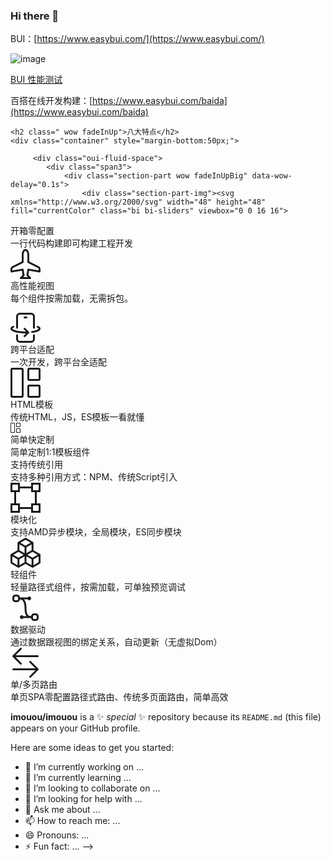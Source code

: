 ### Hi there 👋

BUI：[https://www.easybui.com/](https://www.easybui.com/) 

![image](https://github.com/imouou/imouou/assets/8435328/35e3e4c5-9f05-4ef4-9a8f-d020f483aac1)


[BUI 性能测试](https://www.easybui.com/bui-test/index.html)

百搭在线开发构建：[https://www.easybui.com/baida](https://www.easybui.com/baida)

<!--

<style>
.page-home .section-detail .section-part{margin-bottom:30px;padding:15px 15px 30px 15px;}
.section-detail .section-part-img {height:auto;line-height:inherit;padding:30px 0;}
.section-part .section-part-detail {font-size:16px;}
</style>
<section class="section section-detail">
    <!-- <div class="section-content">
        <div>BUI是一个更快的组件开发框架，<br />专注WebApp快速开发，完美嵌入各平台或独立打包。</div>
    </div> -->
    <h2 class=" wow fadeInUp">八大特点</h2>
    <div class="container" style="margin-bottom:50px;">
<!-- iphone demo -->
         <div class="oui-fluid-space">
            <div class="span3">
                <div class="section-part wow fadeInUpBig" data-wow-delay="0.1s">
                    <div class="section-part-img"><svg xmlns="http://www.w3.org/2000/svg" width="48" height="48" fill="currentColor" class="bi bi-sliders" viewbox="0 0 16 16">
  <path fill-rule="evenodd" d="M11.5 2a1.5 1.5 0 1 0 0 3 1.5 1.5 0 0 0 0-3zM9.05 3a2.5 2.5 0 0 1 4.9 0H16v1h-2.05a2.5 2.5 0 0 1-4.9 0H0V3h9.05zM4.5 7a1.5 1.5 0 1 0 0 3 1.5 1.5 0 0 0 0-3zM2.05 8a2.5 2.5 0 0 1 4.9 0H16v1H6.95a2.5 2.5 0 0 1-4.9 0H0V8h2.05zm9.45 4a1.5 1.5 0 1 0 0 3 1.5 1.5 0 0 0 0-3zm-2.45 1a2.5 2.5 0 0 1 4.9 0H16v1h-2.05a2.5 2.5 0 0 1-4.9 0H0v-1h9.05z"></path>
</svg></div>
                    <div class="section-part-title">开箱零配置</div>
                    <div class="section-part-detail">一行代码构建即可构建工程开发</div>
                </div>
            </div>
            <div class="span3">
                <div class="section-part wow fadeInUpBig" data-wow-delay="0.6s">
                    <div class="section-part-img"><svg xmlns="http://www.w3.org/2000/svg" width="48" height="48" fill="currentColor" class="bi bi-airplane" viewbox="0 0 16 16">
  <path d="M6.428 1.151C6.708.591 7.213 0 8 0s1.292.592 1.572 1.151C9.861 1.73 10 2.431 10 3v3.691l5.17 2.585a1.5 1.5 0 0 1 .83 1.342V12a.5.5 0 0 1-.582.493l-5.507-.918-.375 2.253 1.318 1.318A.5.5 0 0 1 10.5 16h-5a.5.5 0 0 1-.354-.854l1.319-1.318-.376-2.253-5.507.918A.5.5 0 0 1 0 12v-1.382a1.5 1.5 0 0 1 .83-1.342L6 6.691V3c0-.568.14-1.271.428-1.849Zm.894.448C7.111 2.02 7 2.569 7 3v4a.5.5 0 0 1-.276.447l-5.448 2.724a.5.5 0 0 0-.276.447v.792l5.418-.903a.5.5 0 0 1 .575.41l.5 3a.5.5 0 0 1-.14.437L6.708 15h2.586l-.647-.646a.5.5 0 0 1-.14-.436l.5-3a.5.5 0 0 1 .576-.411L15 11.41v-.792a.5.5 0 0 0-.276-.447L9.276 7.447A.5.5 0 0 1 9 7V3c0-.432-.11-.979-.322-1.401C8.458 1.159 8.213 1 8 1c-.213 0-.458.158-.678.599Z"></path>
</svg></div>
                    <div class="section-part-title">高性能视图</div>
                    <div class="section-part-detail">每个组件按需加载，无需拆包。</div>
                </div>
            </div>
<div class="span3">
                <div class="section-part wow fadeInUpBig" data-wow-delay="0.9s">
                    <div class="section-part-img"><svg xmlns="http://www.w3.org/2000/svg" width="48" height="48" fill="currentColor" class="bi bi-phone-flip" viewbox="0 0 16 16">
  <path fill-rule="evenodd" d="M11 1H5a1 1 0 0 0-1 1v6a.5.5 0 0 1-1 0V2a2 2 0 0 1 2-2h6a2 2 0 0 1 2 2v6a.5.5 0 0 1-1 0V2a1 1 0 0 0-1-1Zm1 13a1 1 0 0 1-1 1H5a1 1 0 0 1-1-1v-2a.5.5 0 0 0-1 0v2a2 2 0 0 0 2 2h6a2 2 0 0 0 2-2v-2a.5.5 0 0 0-1 0v2ZM1.713 7.954a.5.5 0 1 0-.419-.908c-.347.16-.654.348-.882.57C.184 7.842 0 8.139 0 8.5c0 .546.408.94.823 1.201.44.278 1.043.51 1.745.696C3.978 10.773 5.898 11 8 11c.099 0 .197 0 .294-.002l-1.148 1.148a.5.5 0 0 0 .708.708l2-2a.5.5 0 0 0 0-.708l-2-2a.5.5 0 1 0-.708.708l1.145 1.144L8 10c-2.04 0-3.87-.221-5.174-.569-.656-.175-1.151-.374-1.47-.575C1.012 8.639 1 8.506 1 8.5c0-.003 0-.059.112-.17.115-.112.31-.242.6-.376Zm12.993-.908a.5.5 0 0 0-.419.908c.292.134.486.264.6.377.113.11.113.166.113.169 0 .003 0 .065-.13.187-.132.122-.352.26-.677.4-.645.28-1.596.523-2.763.687a.5.5 0 0 0 .14.99c1.212-.17 2.26-.43 3.02-.758.38-.164.713-.357.96-.587.246-.229.45-.537.45-.919 0-.362-.184-.66-.412-.883-.228-.223-.535-.411-.882-.571ZM7.5 2a.5.5 0 0 0 0 1h1a.5.5 0 0 0 0-1h-1Z"></path>
</svg></div>
                    <div class="section-part-title">跨平台适配</div>
                    <div class="section-part-detail">一次开发，跨平台全适配</div>
                </div>
            </div>
            <div class="span3">
                <div class="section-part wow fadeInUpBig" data-wow-delay="0.6s">
                    <div class="section-part-img"><svg xmlns="http://www.w3.org/2000/svg" width="48" height="48" fill="currentColor" class="bi bi-grid-1x2" viewbox="0 0 16 16">
  <path d="M6 1H1v14h5V1zm9 0h-5v5h5V1zm0 9v5h-5v-5h5zM0 1a1 1 0 0 1 1-1h5a1 1 0 0 1 1 1v14a1 1 0 0 1-1 1H1a1 1 0 0 1-1-1V1zm9 0a1 1 0 0 1 1-1h5a1 1 0 0 1 1 1v5a1 1 0 0 1-1 1h-5a1 1 0 0 1-1-1V1zm1 8a1 1 0 0 0-1 1v5a1 1 0 0 0 1 1h5a1 1 0 0 0 1-1v-5a1 1 0 0 0-1-1h-5z"></path>
</svg></div>
                    <div class="section-part-title">HTML模板</div>
                    <div class="section-part-detail">传统HTML，JS，ES模板一看就懂</div>
                </div>
            </div>
<div class="span3">
                <div class="section-part wow fadeInUpBig" data-wow-delay="0.6s">
                    <div class="section-part-img"><svg xmlns="http://www.w3.org/2000/svg" width="16" height="16" fill="currentColor" class="bi bi-grid-1x2" viewbox="0 0 16 16">
  <path d="M6 1H1v14h5V1zm9 0h-5v5h5V1zm0 9v5h-5v-5h5zM0 1a1 1 0 0 1 1-1h5a1 1 0 0 1 1 1v14a1 1 0 0 1-1 1H1a1 1 0 0 1-1-1V1zm9 0a1 1 0 0 1 1-1h5a1 1 0 0 1 1 1v5a1 1 0 0 1-1 1h-5a1 1 0 0 1-1-1V1zm1 8a1 1 0 0 0-1 1v5a1 1 0 0 0 1 1h5a1 1 0 0 0 1-1v-5a1 1 0 0 0-1-1h-5z" />
</svg></div>
                    <div class="section-part-title">简单快定制</div>
                    <div class="section-part-detail">简单定制1:1模板组件</div>
                </div>
            </div>
            <div class="span3">
                <div class="section-part wow fadeInUpBig" data-wow-delay="0.6s">
                    <div class="section-part-img"><img class="lazy" data-original="static/images/features/icon3.png" alt="" /> </div>
                    <div class="section-part-title">支持传统引用</div>
                    <div class="section-part-detail">支持多种引用方式：NPM、传统Script引入</div>
                </div>
            </div>
        </div>
        <div class="oui-fluid-space">
            <div class="span3">
                <div class="section-part wow fadeInUpBig" data-wow-delay="0.3s">
                    <div class="section-part-img"><svg xmlns="http://www.w3.org/2000/svg" width="48" height="48" fill="currentColor" class="bi bi-bounding-box" viewbox="0 0 16 16">
  <path d="M5 2V0H0v5h2v6H0v5h5v-2h6v2h5v-5h-2V5h2V0h-5v2H5zm6 1v2h2v6h-2v2H5v-2H3V5h2V3h6zm1-2h3v3h-3V1zm3 11v3h-3v-3h3zM4 15H1v-3h3v3zM1 4V1h3v3H1z"></path>
</svg></div>
                    <div class="section-part-title">模块化</div>
                    <div class="section-part-detail">支持AMD异步模块，全局模块，ES同步模块</div>
                </div>
            </div>
            <div class="span3">
                <div class="section-part wow fadeInUpBig" data-wow-delay="0.9s">
                    <div class="section-part-img"><svg xmlns="http://www.w3.org/2000/svg" width="48" height="48" fill="currentColor" class="bi bi-boxes" viewbox="0 0 16 16">
  <path d="M7.752.066a.5.5 0 0 1 .496 0l3.75 2.143a.5.5 0 0 1 .252.434v3.995l3.498 2A.5.5 0 0 1 16 9.07v4.286a.5.5 0 0 1-.252.434l-3.75 2.143a.5.5 0 0 1-.496 0l-3.502-2-3.502 2.001a.5.5 0 0 1-.496 0l-3.75-2.143A.5.5 0 0 1 0 13.357V9.071a.5.5 0 0 1 .252-.434L3.75 6.638V2.643a.5.5 0 0 1 .252-.434L7.752.066ZM4.25 7.504 1.508 9.071l2.742 1.567 2.742-1.567L4.25 7.504ZM7.5 9.933l-2.75 1.571v3.134l2.75-1.571V9.933Zm1 3.134 2.75 1.571v-3.134L8.5 9.933v3.134Zm.508-3.996 2.742 1.567 2.742-1.567-2.742-1.567-2.742 1.567Zm2.242-2.433V3.504L8.5 5.076V8.21l2.75-1.572ZM7.5 8.21V5.076L4.75 3.504v3.134L7.5 8.21ZM5.258 2.643 8 4.21l2.742-1.567L8 1.076 5.258 2.643ZM15 9.933l-2.75 1.571v3.134L15 13.067V9.933ZM3.75 14.638v-3.134L1 9.933v3.134l2.75 1.571Z"></path>
</svg></div>
                    <div class="section-part-title">轻组件</div>
                    <div class="section-part-detail">轻量路径式组件，按需加载，可单独预览调试</div>
                </div>
            </div>
            <div class="span3">
                <div class="section-part wow fadeInUpBig" data-wow-delay="0.6s">
                    <div class="section-part-img"><svg xmlns="http://www.w3.org/2000/svg" width="48" height="48" fill="currentColor" class="bi bi-bezier2" viewbox="0 0 16 16">
  <path fill-rule="evenodd" d="M1 2.5A1.5 1.5 0 0 1 2.5 1h1A1.5 1.5 0 0 1 5 2.5h4.134a1 1 0 1 1 0 1h-2.01c.18.18.34.381.484.605.638.992.892 2.354.892 3.895 0 1.993.257 3.092.713 3.7.356.476.895.721 1.787.784A1.5 1.5 0 0 1 12.5 11h1a1.5 1.5 0 0 1 1.5 1.5v1a1.5 1.5 0 0 1-1.5 1.5h-1a1.5 1.5 0 0 1-1.5-1.5H6.866a1 1 0 1 1 0-1h1.711a2.839 2.839 0 0 1-.165-.2C7.743 11.407 7.5 10.007 7.5 8c0-1.46-.246-2.597-.733-3.355-.39-.605-.952-1-1.767-1.112A1.5 1.5 0 0 1 3.5 5h-1A1.5 1.5 0 0 1 1 3.5v-1zM2.5 2a.5.5 0 0 0-.5.5v1a.5.5 0 0 0 .5.5h1a.5.5 0 0 0 .5-.5v-1a.5.5 0 0 0-.5-.5h-1zm10 10a.5.5 0 0 0-.5.5v1a.5.5 0 0 0 .5.5h1a.5.5 0 0 0 .5-.5v-1a.5.5 0 0 0-.5-.5h-1z"></path>
</svg></div>
                    <div class="section-part-title">数据驱动</div>
                    <div class="section-part-detail">通过数据跟视图的绑定关系，自动更新（无虚拟Dom）</div>
                </div>
            </div>
            <div class="span3">
                <div class="section-part wow fadeInUpBig" data-wow-delay="0.9s">
                    <div class="section-part-img"><svg xmlns="http://www.w3.org/2000/svg" width="48" height="48" fill="currentColor" class="bi bi-arrow-left-right" viewbox="0 0 16 16">
  <path fill-rule="evenodd" d="M1 11.5a.5.5 0 0 0 .5.5h11.793l-3.147 3.146a.5.5 0 0 0 .708.708l4-4a.5.5 0 0 0 0-.708l-4-4a.5.5 0 0 0-.708.708L13.293 11H1.5a.5.5 0 0 0-.5.5zm14-7a.5.5 0 0 1-.5.5H2.707l3.147 3.146a.5.5 0 1 1-.708.708l-4-4a.5.5 0 0 1 0-.708l4-4a.5.5 0 1 1 .708.708L2.707 4H14.5a.5.5 0 0 1 .5.5z"></path>
</svg></div>
                    <div class="section-part-title">单/多页路由</div>
                    <div class="section-part-detail">单页SPA零配置路径式路由、传统多页面路由，简单高效</div>
                </div>
            </div>
         </div>
    </div>
</section>

**imouou/imouou** is a ✨ _special_ ✨ repository because its `README.md` (this file) appears on your GitHub profile.

Here are some ideas to get you started:

- 🔭 I’m currently working on ...
- 🌱 I’m currently learning ...
- 👯 I’m looking to collaborate on ...
- 🤔 I’m looking for help with ...
- 💬 Ask me about ...
- 📫 How to reach me: ...
- 😄 Pronouns: ...
- ⚡ Fun fact: ...
-->
